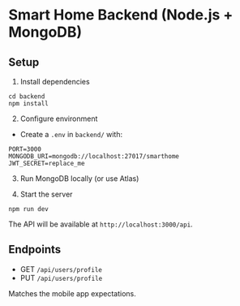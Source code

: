 # Smart Home Backend (Node.js + MongoDB)

## Setup

1. Install dependencies
```
cd backend
npm install
```

2. Configure environment
- Create a `.env` in `backend/` with:
```
PORT=3000
MONGODB_URI=mongodb://localhost:27017/smarthome
JWT_SECRET=replace_me
```

3. Run MongoDB locally (or use Atlas)

4. Start the server
```
npm run dev
```

The API will be available at `http://localhost:3000/api`.

## Endpoints
- GET `/api/users/profile`
- PUT `/api/users/profile`

Matches the mobile app expectations.

